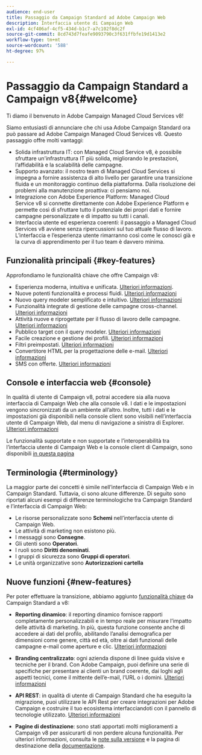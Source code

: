 ```yaml
---
audience: end-user
title: Passaggio da Campaign Standard ad Adobe Campaign Web
description: Interfaccia utente di Campaign Web
exl-id: 4cf406af-4cf5-434d-b1c7-a7c102f8dc2f
source-git-commit: 8cd743d7feafe9093790c3f631ffbfe19d1413e2
workflow-type: tm+mt
source-wordcount: '588'
ht-degree: 97%

---
```


# Passaggio da Campaign Standard a Campaign v8{#welcome}

<!--
We are thrilled to annonce that you, as a Campaign Standard user, can now benefit from the new version of Adobe Campaign Web User Interface. The migration is seemless and will allow you to use all the intuitive features designed to simplify the creation of personalized cross-channel campaigns. Campaign Web User Interface also brings a connected canvas with Adobe Experience Platform for a unified experience.
-->

Ti diamo il benvenuto in Adobe Campaign Managed Cloud Services v8!

Siamo entusiasti di annunciare che chi usa Adobe Campaign Standard ora può passare ad Adobe Campaign Managed Cloud Services v8. Questo passaggio offre molti vantaggi:

* Solida infrastruttura IT: con Managed Cloud Service v8, è possibile sfruttare un&#39;infrastruttura IT più solida, migliorando le prestazioni, l’affidabilità e la scalabilità delle campagne.
* Supporto avanzato: il nostro team di Managed Cloud Services si impegna a fornire assistenza di alto livello per garantire una transizione fluida e un monitoraggio continuo della piattaforma. Dalla risoluzione dei problemi alla manutenzione proattiva: ci pensiamo noi.
* Integrazione con Adobe Experience Platform: Managed Cloud Service v8 si connette direttamente con Adobe Experience Platform e permette così di sfruttare tutto il potenziale dei propri dati e fornire campagne personalizzate e di impatto su tutti i canali.
* Interfaccia utente ed esperienza coerenti: il passaggio a Managed Cloud Services v8 avviene senza ripercussioni sul tuo attuale flusso di lavoro. L’interfaccia e l’esperienza utente rimarranno così come le conosci già e la curva di apprendimento per il tuo team è davvero minima.

<!--
As a Campaign Standard user, we now offer you a way to migrate to Adobe Campaign v8. You will benefit from both the new Campaign Web interface and the v8 console.
-->

## Funzionalità principali {#key-features}

Approfondiamo le funzionalità chiave che offre Campaign v8:

* Esperienza moderna, intuitiva e unificata. [Ulteriori informazioni](../get-started/connect-to-campaign.md).
* Nuove potenti funzionalità e processi fluidi. [Ulteriori informazioni](../get-started/user-interface.md)
* Nuovo query modeler semplificato e intuitivo. [Ulteriori informazioni](../query/query-modeler-overview.md)
* Funzionalità integrate di gestione delle campagne cross-channel. [Ulteriori informazioni](../msg/gs-messages.md)
* Attività nuove e riprogettate per il flusso di lavoro delle campagne. [Ulteriori informazioni](../workflows/gs-workflows.md)
* Pubblico target con il query modeler. [Ulteriori informazioni](../query/query-modeler-overview.md)
* Facile creazione e gestione dei profili. [Ulteriori informazioni](../audience/about-recipients.md)
* Filtri preimpostati. [Ulteriori informazioni](../get-started/predefined-filters.md)
* Convertitore HTML per la progettazione delle e-mail. [Ulteriori informazioni](../email/existing-content.md)
* SMS con offerte. [Ulteriori informazioni](../msg/offers.md)

## Console e interfaccia web {#console}

In qualità di utente di Campaign v8, potrai accedere sia alla nuova interfaccia di Campaign Web che alla console v8. I dati e le impostazioni vengono sincronizzati da un ambiente all’altro. Inoltre, tutti i dati e le impostazioni già disponibili nella console client sono visibili nell’interfaccia utente di Campaign Web, dal menu di navigazione a sinistra di Explorer. [Ulteriori informazioni](../get-started/user-interface.md#user-interface-explorer)

Le funzionalità supportate e non supportate e l’interoperabilità tra l’interfaccia utente di Campaign Web e la console client di Campaign, sono disponibili [in questa pagina](../get-started/capability-matrix.md)

## Terminologia {#terminology}

La maggior parte dei concetti è simile nell’interfaccia di Campaign Web e in Campaign Standard. Tuttavia, ci sono alcune differenze. Di seguito sono riportati alcuni esempi di differenze terminologiche tra Campaign Standard e l’interfaccia di Campaign Web:

<!--
* Profiles are **Recipients** in the console. [Learn more](../audience/gs-audiences-recipients.md).
* Test profiles are **Seed addresses**. [Learn more](../preview-test/test-deliveries.md).
* The delivery preparation is the **Delivery analysis**. [Learn more](../monitor/prepare-send.md).
* Audiences are **Lists**. [Learn more](../audience/gs-audiences-recipients.md).
-->

* Le risorse personalizzate sono **Schemi** nell’interfaccia utente di Campaign Web.
* Le attività di marketing non esistono più.
* I messaggi sono **Consegne**.
* Gli utenti sono **Operatori**.
* I ruoli sono **Diritti denominati**.
* I gruppi di sicurezza sono **Gruppi di operatori**.
* Le unità organizzative sono **Autorizzazioni cartella**

## Nuove funzioni {#new-features}

Per poter effettuare la transizione, abbiamo aggiunto [funzionalità chiave](https://experienceleague.adobe.com/docs/experience-cloud/campaign/campaign-standard-migration-home.html?lang=it) da Campaign Standard a v8:

* **Reporting dinamico**: il reporting dinamico fornisce rapporti completamente personalizzabili e in tempo reale per misurare l’impatto delle attività di marketing. In più, questa funzione consente anche di accedere ai dati del profilo, abilitando l’analisi demografica per dimensioni come genere, città ed età, oltre ai dati funzionali delle campagne e-mail come aperture e clic. [Ulteriori informazioni](https://experienceleague.adobe.com/docs/experience-cloud/campaign/reporting/get-started-reporting.html?lang=it)

* **Branding centralizzato**: ogni azienda dispone di linee guida visive e tecniche per il brand. Con Adobe Campaign, puoi definire una serie di specifiche per presentare ai clienti un brand coerente, dai loghi agli aspetti tecnici, come il mittente dell’e-mail, l’URL o i domini. [Ulteriori informazioni](https://experienceleague.adobe.com/docs/experience-cloud/campaign/branding/branding-gs.html?lang=it)

* **API REST**: in qualità di utente di Campaign Standard che ha eseguito la migrazione, puoi utilizzare le API Rest per creare integrazioni per Adobe Campaign e costruire il tuo ecosistema interfacciandoti con il pannello di tecnologie utilizzato. [Ulteriori informazioni](https://experienceleague.adobe.com/docs/experience-cloud/campaign/apis/get-started-apis.html?lang=it)

* **Pagine di destinazione**: sono stati apportati molti miglioramenti a Campaign v8 per assicurarti di non perdere alcuna funzionalità. Per ulteriori informazioni, consulta le [note sulla versione](../rn/release-notes.md#new-24-4) e la pagina di destinazione della [documentazione](../landing-pages/get-started-lp.md).

<!--
* Delivery Alerting: In addition to viewing notifications directly in Campaign, Adobe Campaign also provides an email alerting system to trigger email alerts to users or external stakeholders of important system activities. Create, manage, and receive customizable alerts and dashboards to keep track of delivery successes or failures. Adobe Campaign Delivery Alerting boosts efficiency by keeping all involved Adobe Campaign users in a company automatically informed about the delivery execution status, via email and dashboard. 

* Landing Pages: Landing pages are web forms that can be used to capture information on your audiences, offer subscriptions to a service, display data and grow your database. Landing pages can also be used for acquiring or updating existing profiles, and to set up a double opt-in mechanism, allowing you to to protect the platform from wrong or invalid email addresses, or spambots. [Learn more](../landing-pages/get-started-lp.md)
-->
